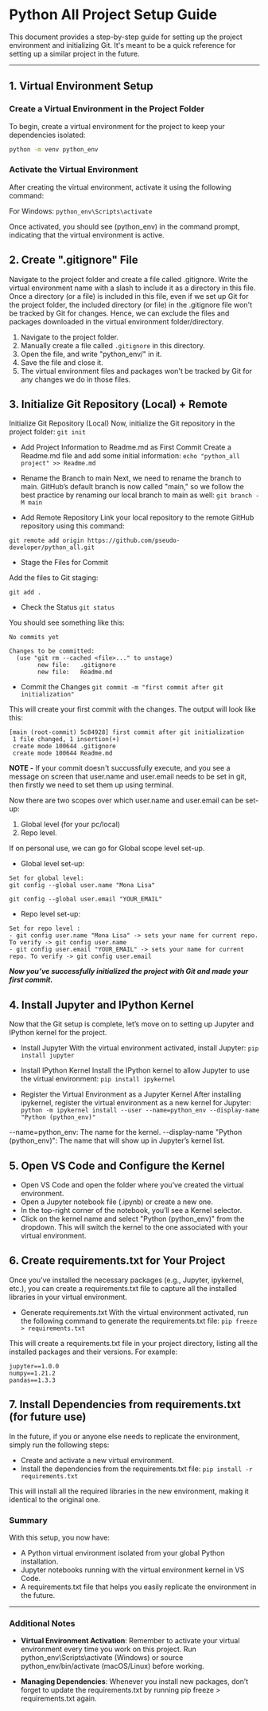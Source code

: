 # Python All Project Setup Guide

This document provides a step-by-step guide for setting up the project environment and initializing Git. It's meant to be a quick reference for setting up a similar project in the future.

---

## 1. Virtual Environment Setup

### **Create a Virtual Environment in the Project Folder**

To begin, create a virtual environment for the project to keep your dependencies isolated:

```bash
python -m venv python_env
```

### **Activate the Virtual Environment**
After creating the virtual environment, activate it using the following command:

For Windows:
```python_env\Scripts\activate```

Once activated, you should see (python_env) in the command prompt, indicating that the virtual environment is active.

## 2. Create ".gitignore" File
Navigate to the project folder and create a file called .gitignore.
Write the virtual environment name with a slash to include it as a directory in this file.
Once a directory (or a file) is included in this file, even if we set up Git for the project folder, the included directory (or file) in the .gitignore file won't be tracked by Git for changes.
Hence, we can exclude the files and packages downloaded in the virtual environment folder/directory.

1. Navigate to the project folder.
2. Manually create a file called `.gitignore` in this directory.
3. Open the file, and write "python_env/" in it.
4. Save the file and close it.
5. The virtual environment files and packages won't be tracked by Git for any changes we do in those files.


## 3. Initialize Git Repository (Local) + Remote
Initialize Git Repository (Local)
Now, initialize the Git repository in the project folder:
```git init ```

- Add Project Information to Readme.md as First Commit
Create a Readme.md file and add some initial information:
``` echo "python_all project" >> Readme.md ```

- Rename the Branch to main
Next, we need to rename the branch to main. GitHub’s default branch is now called "main," so we follow the best practice by renaming our local branch to main as well:
``` git branch -M main ```

- Add Remote Repository
Link your local repository to the remote GitHub repository using this command:

``` git remote add origin https://github.com/pseudo-developer/python_all.git ```

- Stage the Files for Commit

Add the files to Git staging:

``` git add . ```

- Check the Status
``` git status ```

You should see something like this:
```On branch main
No commits yet

Changes to be committed:
  (use "git rm --cached <file>..." to unstage)
        new file:   .gitignore
        new file:   Readme.md
```

- Commit the Changes
```git commit -m "first commit after git initialization"```

This will create your first commit with the changes. The output will look like this:

```
[main (root-commit) 5c84928] first commit after git initialization
 1 file changed, 1 insertion(+)
 create mode 100644 .gitignore
 create mode 100644 Readme.md
```


**NOTE -** If your commit doesn't succussfully execute, and you see a message on screen that user.name and user.email needs to be set in git, then firstly we need to set them up using terminal.

Now there are two scopes over which user.name and user.email can be set-up:
1. Global level (for your pc/local)
2. Repo level.

If on personal use, we can go for Global scope level set-up.

- Global level set-up:
```
Set for global level:
git config --global user.name "Mona Lisa"

git config --global user.email "YOUR_EMAIL"
```

- Repo level set-up:
```
Set for repo level :
- git config user.name "Mona Lisa" -> sets your name for current repo. To verify -> git config user.name
- git config user.email "YOUR_EMAIL" -> sets your name for current repo. To verify -> git config user.email
```

***Now you’ve successfully initialized the project with Git and made your first commit.***


## 4. Install Jupyter and IPython Kernel
Now that the Git setup is complete, let’s move on to setting up Jupyter and IPython kernel for the project.

- Install Jupyter
With the virtual environment activated, install Jupyter:
```pip install jupyter```

- Install IPython Kernel
Install the IPython kernel to allow Jupyter to use the virtual environment:
```pip install ipykernel```

- Register the Virtual Environment as a Jupyter Kernel
After installing ipykernel, register the virtual environment as a new kernel for Jupyter:
```python -m ipykernel install --user --name=python_env --display-name "Python (python_env)"```

--name=python_env: The name for the kernel.
--display-name "Python (python_env)": The name that will show up in Jupyter’s kernel list.


## 5. Open VS Code and Configure the Kernel
- Open VS Code and open the folder where you’ve created the virtual environment.
- Open a Jupyter notebook file (.ipynb) or create a new one.
- In the top-right corner of the notebook, you’ll see a Kernel selector.
- Click on the kernel name and select "Python (python_env)" from the dropdown. This will switch the kernel to the one associated with your virtual environment.

## 6. Create requirements.txt for Your Project
Once you’ve installed the necessary packages (e.g., Jupyter, ipykernel, etc.), you can create a requirements.txt file to capture all the installed libraries in your virtual environment.

- Generate requirements.txt
With the virtual environment activated, run the following command to generate the requirements.txt file:
```pip freeze > requirements.txt```

This will create a requirements.txt file in your project directory, listing all the installed packages and their versions. For example:

```ipykernel==6.6.0
jupyter==1.0.0
numpy==1.21.2
pandas==1.3.3
```

## 7. Install Dependencies from requirements.txt (for future use)
In the future, if you or anyone else needs to replicate the environment, simply run the following steps:

- Create and activate a new virtual environment.
- Install the dependencies from the requirements.txt file:
```pip install -r requirements.txt```

This will install all the required libraries in the new environment, making it identical to the original one.

### **Summary**
With this setup, you now have:

- A Python virtual environment isolated from your global Python installation.
- Jupyter notebooks running with the virtual environment kernel in VS Code.
- A requirements.txt file that helps you easily replicate the environment in the future.

-----

### **Additional Notes**
- **Virtual Environment Activation**: Remember to activate your virtual environment every time you work on this project. Run python_env\Scripts\activate (Windows) or source python_env/bin/activate (macOS/Linux) before working.

- **Managing Dependencies**: Whenever you install new packages, don’t forget to update the requirements.txt by running pip freeze > requirements.txt again.










